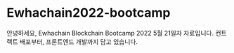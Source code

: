 # Ewhachain2022-bootcamp
안녕하세요, Ewhachain Blockchain Bootcamp 2022 5월 21일자 자료입니다. 
컨트랙트 배포부터, 프론트엔드 개발까지 담고 있습니다.